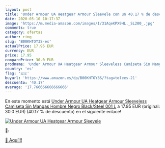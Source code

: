 ```yaml
---
layout: post
title: 'Under Armour UA Heatgear Armour Sleevele con un 40.17 % de descuento'
date: 2020-05-10 10:17:37
image: 'https://m.media-amazon.com/images/I/31AqeKPX9HL._SL200_.jpg'
comments: true
category: ofertas
author: ring
slug: 'B00KHTOY3S-es'
actualPrice: 17.95 EUR
currency: EUR
price: 17.95
comparePrice: 30.0 EUR
prodname: 'Under Armour UA Heatgear Armour Sleeveless Camiseta Sin Mangas  Hombre  Negro  Black/Steel 001   L'
country: 'es'
flag: '🇪🇸'
buyurl: 'https://www.amazon.es/dp/B00KHTOY3S/?tag=tolees-21'
descuento: '40.17'
average: '17.766666666666666'
---
```


En este momento está [Under Armour UA Heatgear Armour Sleeveless Camiseta Sin Mangas  Hombre  Negro  Black/Steel 001   L](https://www.amazon.es/dp/B00KHTOY3S/?tag=tolees-21) a 17.95 EUR (original: 30.0 EUR) (40.17 %  de descuento) en el siguiente enlace!

[![Under Armour UA Heatgear Armour Sleevele](https://m.media-amazon.com/images/I/31AqeKPX9HL._SL200_.jpg)](https://www.amazon.es/dp/B00KHTOY3S/?tag=tolees-21)

🔎:


[🛒 Aquí!!!](https://www.amazon.es/dp/B00KHTOY3S/?tag=tolees-21)
